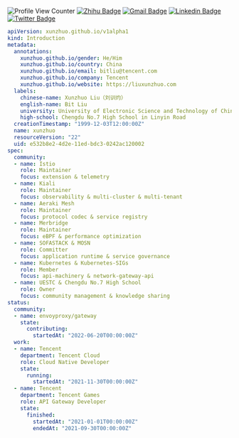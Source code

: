 ![Profile View Counter](https://komarev.com/ghpvc/?username=Xunzhuo)
[![Zhihu Badge](https://img.shields.io/badge/-@XunzhuoTalk-1ca0f1?style=flat-square&labelColor=1ca0f1&logo=Zhihu&logoColor=white&link=https://zhihu.com/people/liuxunzhuo/)](https://zhihu.com/people/liuxunzhuo/)
[![Gmail Badge](https://img.shields.io/badge/-Gmail-c14438?style=flat-square&logo=Gmail&logoColor=white&link=mailto:mixdeers@gmail.com)](mailto:mixdeers@gmail.com) [![Linkedin Badge](https://img.shields.io/badge/-liuxunzhuo-blue?style=flat-square&logo=Linkedin&logoColor=white&link=https://www.linkedin.com/in/bitliu/)](https://www.linkedin.com/in/bitliu/) [![Twitter Badge](https://img.shields.io/badge/-liuxunzhuo-1ca0f1?style=flat-square&labelColor=1ca0f1&logo=twitter&logoColor=white&link=https://twitter.com/liuxunzhuo)](https://twitter.com/liuxunzhuo) 

``` yaml
apiVersion: xunzhuo.github.io/v1alpha1
kind: Introduction
metadata:
  annotations:
    xunzhuo.github.io/gender: He/Him
    xunzhuo.github.io/country: China
    xunzhuo.github.io/email: bitliu@tencent.com
    xunzhuo.github.io/company: Tencent
    xunzhuo.github.io/website: https://liuxunzhuo.com
  labels:
    chinese-name: Xunzhuo Liu（刘训灼）
    english-name: Bit Liu
    university: University of Electronic Science and Technology of China
    high-school: Chengdu No.7 High School in Linyin Road
  creationTimestamp: "1999-12-03T12:00:00Z"
  name: xunzhuo
  resourceVersion: "22"
  uid: e532b8e2-4d2e-11ed-bdc3-0242ac120002
spec:
  community:
  - name: Istio
    role: Maintainer
    focus: extension & telemetry
  - name: Kiali
    role: Maintainer
    focus: observability & multi-cluster & multi-tenant
  - name: Aeraki Mesh
    role: Maintainer
    focus: protocol codec & service registry
  - name: Merbridge
    role: Maintainer
    focus: eBPF & performance optimization
  - name: SOFASTACK & MOSN
    role: Committer
    focus: application runtime & service governance
  - name: Kubernetes & Kubernetes-SIGs
    role: Member
    focus: api-machinery & network-gateway-api
  - name: UESTC & Chengdu No.7 High School
    role: Owner
    focus: community management & knowledge sharing
status:
  community:
  - name: envoyproxy/gateway
    state:
      contributing:
        startedAt: "2022-06-20T00:00:00Z"
  work:
  - name: Tencent
    department: Tencent Cloud
    role: Cloud Native Developer
    state:
      running:
        startedAt: "2021-11-30T00:00:00Z"
  - name: Tencent
    department: Tencent Games
    role: API Gateway Developer
    state:
      finished:
        startedAt: "2021-01-01T00:00:00Z"
        endedAt: "2021-09-30T00:00:00Z"
```
